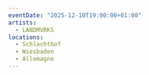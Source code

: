 ```yaml
---
eventDate: "2025-12-10T19:00:00+01:00"
artists:
  - LANDMVRKS
locations:
  - Schlachthof
  - Wiesbaden
  - Allemagne
---
```

